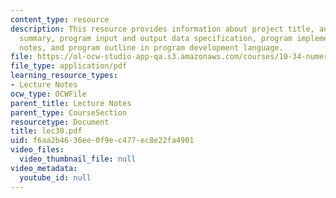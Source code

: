 ```yaml
---
content_type: resource
description: This resource provides information about project title, author, program
  summary, program input and output data specification, program implementation design
  notes, and program outline in program development language.
file: https://ol-ocw-studio-app-qa.s3.amazonaws.com/courses/10-34-numerical-methods-applied-to-chemical-engineering-fall-2005/f6aa2b4636ee0f9ec477ec8e22fa4901_lec30.pdf
file_type: application/pdf
learning_resource_types:
- Lecture Notes
ocw_type: OCWFile
parent_title: Lecture Notes
parent_type: CourseSection
resourcetype: Document
title: lec30.pdf
uid: f6aa2b46-36ee-0f9e-c477-ec8e22fa4901
video_files:
  video_thumbnail_file: null
video_metadata:
  youtube_id: null
---
```

